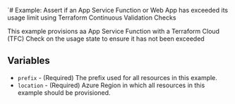 `# Example: Assert if an App Service Function or Web App has exceeded its usage limit using Terraform Continuous Validation Checks

This example provisions aa App Service Function with a Terraform Cloud (TFC) Check on the usage state to ensure it has not been exceeded

## Variables

- `prefix` - (Required) The prefix used for all resources in this example.
- `location` - (Required) Azure Region in which all resources in this example should be provisioned.
